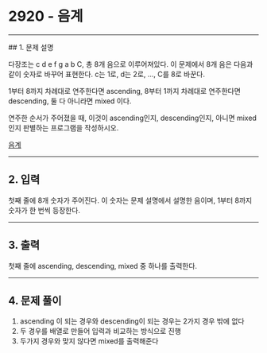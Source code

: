 # 2920 -  음계

<hr/>
## 1. 문제 설명

다장조는 c d e f g a b C, 총 8개 음으로 이루어져있다. 이 문제에서 8개 음은 다음과 같이 숫자로 바꾸어 표현한다. c는 1로, d는 2로, ..., C를 8로 바꾼다.

1부터 8까지 차례대로 연주한다면 ascending, 8부터 1까지 차례대로 연주한다면 descending, 둘 다 아니라면 mixed 이다.

연주한 순서가 주어졌을 때, 이것이 ascending인지, descending인지, 아니면 mixed인지 판별하는 프로그램을 작성하시오.

[음계](<https://www.acmicpc.net/problem/2920>)

------

## 2. 입력

첫째 줄에 8개 숫자가 주어진다. 이 숫자는 문제 설명에서 설명한 음이며, 1부터 8까지 숫자가 한 번씩 등장한다.

------

## 3. 출력

첫째 줄에 ascending, descending, mixed 중 하나를 출력한다.

------

## 4. 문제 풀이

1. ascending 이 되는 경우와 descending이 되는 경우는 2가지 경우 밖에 없다
2. 두 경우를 배열로 만들어 입력과 비교하는 방식으로 진행
3. 두가지 경우와 맞지 않다면 mixed를 출력해준다